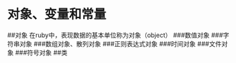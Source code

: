 # 对象、变量和常量
##对象
在ruby中，表现数据的基本单位称为对象（object）
###数值对象
###字符串对象
###数组对象、散列对象
###正则表达式对象
###时间对象
###文件对象
###符号对象
##类
###
